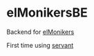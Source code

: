 elMonikersBE
============

Backend for [elMonikers](https://github.com/FlashKorten/elMonikers)

First time using [servant](https://haskell-servant.github.io)

